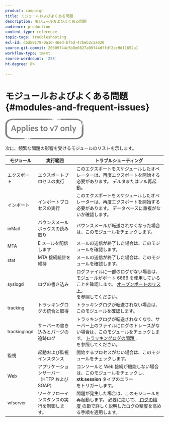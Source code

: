 ```yaml
---
product: campaign
title: モジュールおよびよくある問題
description: モジュールおよびよくある問題
audience: production
content-type: reference
topic-tags: troubleshooting
exl-id: dbd50178-0a16-46ed-bfad-47beb3c2a420
source-git-commit: 20509f44c5b8e0827a09f44dffdf2ec9d11652a1
workflow-type: tm+mt
source-wordcount: '255'
ht-degree: 8%

---
```


# モジュールおよびよくある問題{#modules-and-frequent-issues}

![](../../assets/v7-only.svg)

次に、頻繁な問題の影響を受けるモジュールのリストを示します。

<table> 
 <thead> 
  <tr> 
   <th> モジュール </th> 
   <th> 実行範囲 </th> 
   <th> トラブルシューティング </th> 
  </tr> 
 </thead> 
 <tbody> 
  <tr> 
   <td> エクスポート </td> 
   <td> エクスポートプロセスの実行 <br /> </td> 
   <td> このエクスポートをスケジュールしたオペレーターは、再度エクスポートを開始する必要があります。 デルタまたはフル再起動。<br /> </td> 
  </tr> 
  <tr> 
   <td> インポート </td> 
   <td> インポートプロセスの実行 <br /> </td> 
   <td> このエクスポートをスケジュールしたオペレーターは、再度エクスポートを開始する必要があります。 データベースに重複がないか確認します。<br /> </td> 
  </tr> 
  <tr> 
   <td> inMail </td> 
   <td> バウンスメールボックスの読み取り <br /> </td> 
   <td> バウンスメールが転送されなくなった場合は、このモジュールをチェックします。<br /> </td> 
  </tr> 
  <tr> 
   <td> MTA </td> 
   <td> E メールを配信します <br /> </td> 
   <td> メールの送信が終了した場合は、このモジュールを確認します。<br /> </td> 
  </tr> 
  <tr> 
   <td> stat </td> 
   <td> MTA 接続統計を維持<br /> </td> 
   <td> メールの送信が終了した場合は、このモジュールを確認します。<br /> </td> 
  </tr> 
  <tr> 
   <td> syslogd </td> 
   <td> ログの書き込み <br /> </td> 
   <td> ログファイルに一部のログがない場合は、モジュールがポート 6666 を使用していることを確認します。 <a href="../../production/using/general-architecture.md#list-of-open-ports" target="_blank"> オープンポートのリスト </a>.<br /> を参照してください。 </td> 
  </tr> 
  <tr> 
   <td> tracking </td> 
   <td> トラッキングログの統合と取得 <br /> </td> 
   <td> トラッキングログが転送されない場合は、このモジュールを確認します。<br /> </td> 
  </tr> 
  <tr> 
   <td> trackinglogd </td> 
   <td> サーバーの書き込みとパージの追跡ログ <br /> </td> 
   <td> トラッキングログが転送されなくなり、サーバー上のファイルにログのトレースがない場合は、このモジュールをチェックします。 <a href="../../production/using/tracking-logs-issues.md" target="_blank"> トラッキングログの問題 </a>.<br /> を参照してください。 </td> 
  </tr> 
  <tr> 
   <td> 監視 </td> 
   <td> 起動および監視インスタンス <br /> </td> 
   <td> 開始するプロセスがない場合は、このモジュールをチェックします。<br /> </td> 
  </tr> 
  <tr> 
   <td> Web </td> 
   <td> アプリケーションサーバー（HTTP および SOAP）<br /> </td> 
   <td> コンソールと Web 接続が機能しない場合は、このモジュールをチェックし、<strong>xtk:session</strong> タイプのエラー <br /> をトリガーします。 </td> 
  </tr> 
  <tr> 
   <td> wfserver </td> 
   <td> ワークフローインスタンスの実行を制御します。<br /> </td> 
   <td> 問題が発生した場合は、このモジュールを再起動します。 必要に応じて、<a href="../../production/using/log-precision.md" target="_blank"> ログの精度 </a> の節で詳しく説明したログの精度を高める手順を適用します。<br /> </td> 
  </tr> 
 </tbody> 
</table>
